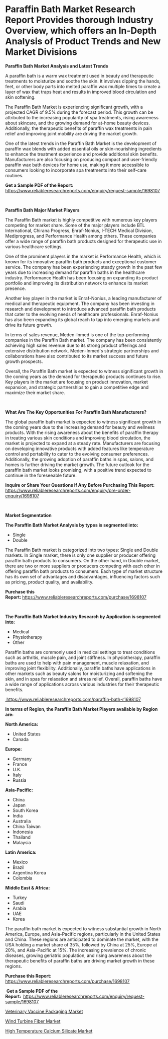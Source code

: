 <p><h1>Paraffin Bath Market Research Report Provides thorough Industry Overview, which offers an In-Depth Analysis of Product Trends and New Market Divisions</h1></p><p><strong>Paraffin Bath Market Analysis and Latest Trends</strong></p>
<p><p>A paraffin bath is a warm wax treatment used in beauty and therapeutic treatments to moisturize and soothe the skin. It involves dipping the hands, feet, or other body parts into melted paraffin wax multiple times to create a layer of wax that traps heat and results in improved blood circulation and skin softening.</p><p>The Paraffin Bath Market is experiencing significant growth, with a projected CAGR of 9.5% during the forecast period. This growth can be attributed to the increasing popularity of spa treatments, rising awareness about skincare, and the growing demand for at-home beauty devices. Additionally, the therapeutic benefits of paraffin wax treatments in pain relief and improving joint mobility are driving the market growth.</p><p>One of the latest trends in the Paraffin Bath Market is the development of paraffin wax blends with added essential oils or skin-nourishing ingredients to enhance the treatment experience and provide additional skin benefits. Manufacturers are also focusing on producing compact and user-friendly paraffin wax bath devices for home use, making it more accessible to consumers looking to incorporate spa treatments into their self-care routines.</p></p>
<p><strong>Get a Sample PDF of the Report:&nbsp;</strong> <a href="https://www.reliableresearchreports.com/enquiry/request-sample/1698107">https://www.reliableresearchreports.com/enquiry/request-sample/1698107</a></p>
<p>&nbsp;</p>
<p><strong>Paraffin Bath Major Market Players</strong></p>
<p><p>The Paraffin Bath market is highly competitive with numerous key players competing for market share. Some of the major players include BTL International, Chirana Progress, Enraf-Nonius, I-TECH Medical Division, Mediprogress, and Performance Health among others. These companies offer a wide range of paraffin bath products designed for therapeutic use in various healthcare settings.</p><p>One of the prominent players in the market is Performance Health, which is known for its innovative paraffin bath products and exceptional customer service. The company has been experiencing steady growth in the past few years due to increasing demand for paraffin baths in the healthcare industry. Performance Health has been focusing on expanding its product portfolio and improving its distribution network to enhance its market presence.</p><p>Another key player in the market is Enraf-Nonius, a leading manufacturer of medical and therapeutic equipment. The company has been investing in research and development to introduce advanced paraffin bath products that cater to the evolving needs of healthcare professionals. Enraf-Nonius has also been expanding its global reach to tap into emerging markets and drive its future growth.</p><p>In terms of sales revenue, Meden-Inmed is one of the top-performing companies in the Paraffin Bath market. The company has been consistently achieving high sales revenue due to its strong product offerings and extensive distribution network. Meden-Inmed's strategic partnerships and collaborations have also contributed to its market success and future growth prospects.</p><p>Overall, the Paraffin Bath market is expected to witness significant growth in the coming years as the demand for therapeutic products continues to rise. Key players in the market are focusing on product innovation, market expansion, and strategic partnerships to gain a competitive edge and maximize their market share.</p></p>
<p>&nbsp;</p>
<p><strong>What Are The Key Opportunities For Paraffin Bath Manufacturers?</strong></p>
<p><p>The global paraffin bath market is expected to witness significant growth in the coming years due to the increasing demand for beauty and wellness products. With the rising awareness about the benefits of paraffin therapy in treating various skin conditions and improving blood circulation, the market is projected to expand at a steady rate. Manufacturers are focusing on developing innovative products with added features like temperature control and portability to cater to the evolving consumer preferences. Additionally, the growing adoption of paraffin baths in spas, salons, and homes is further driving the market growth. The future outlook for the paraffin bath market looks promising, with a positive trend expected to continue in the foreseeable future.</p></p>
<p><strong>Inquire or Share Your Questions If Any Before Purchasing This Report:</strong> <a href="https://www.reliableresearchreports.com/enquiry/pre-order-enquiry/1698107">https://www.reliableresearchreports.com/enquiry/pre-order-enquiry/1698107</a></p>
<p>&nbsp;</p>
<p><strong>Market Segmentation</strong></p>
<p><strong>The Paraffin Bath Market Analysis by types is segmented into:</strong></p>
<p><ul><li>Single</li><li>Double</li></ul></p>
<p><p>The Paraffin Bath market is categorized into two types: Single and Double markets. In Single market, there is only one supplier or producer offering paraffin bath products to consumers. On the other hand, in Double market, there are two or more suppliers or producers competing with each other in offering paraffin bath products to consumers. Each type of market structure has its own set of advantages and disadvantages, influencing factors such as pricing, product quality, and availability.</p></p>
<p><strong>Purchase this Report:&nbsp;</strong><a href="https://www.reliableresearchreports.com/purchase/1698107">https://www.reliableresearchreports.com/purchase/1698107</a></p>
<p>&nbsp;</p>
<p><strong>The Paraffin Bath Market Industry Research by Application is segmented into:</strong></p>
<p><ul><li>Medical</li><li>Physiotherapy</li><li>Other</li></ul></p>
<p><p>Paraffin baths are commonly used in medical settings to treat conditions such as arthritis, muscle pain, and joint stiffness. In physiotherapy, paraffin baths are used to help with pain management, muscle relaxation, and improving joint flexibility. Additionally, paraffin baths have applications in other markets such as beauty salons for moisturizing and softening the skin, and in spas for relaxation and stress relief. Overall, paraffin baths have a wide range of applications across various industries for their therapeutic benefits.</p></p>
<p><a href="https://www.reliableresearchreports.com/paraffin-bath-r1698107">&nbsp;https://www.reliableresearchreports.com/paraffin-bath-r1698107</a></p>
<p><strong>In terms of Region, the Paraffin Bath Market Players available by Region are:</strong></p>
<p>
    <p> <strong> North America: </strong>
        <ul>
            <li>United States</li>
            <li>Canada</li>
        </ul>
        </p> 
    <p> <strong> Europe: </strong>
        <ul>
            <li>Germany</li>
            <li>France</li>
            <li>U.K.</li>
            <li>Italy</li>
            <li>Russia</li>
        </ul>
        </p> 
    <p> <strong> Asia-Pacific: </strong>
        <ul>
            <li>China</li>
            <li>Japan</li>
            <li>South Korea</li>
            <li>India</li>
            <li>Australia</li>
            <li>China Taiwan</li>
            <li>Indonesia</li>
            <li>Thailand</li>
            <li>Malaysia</li>
        </ul>
        </p> 
    <p> <strong> Latin America: </strong>
        <ul>
            <li>Mexico</li>
            <li>Brazil</li>
            <li>Argentina Korea</li>
            <li>Colombia</li>
        </ul>
        </p> 
    <p> <strong> Middle East & Africa: </strong>
        <ul>
            <li>Turkey</li>
            <li>Saudi</li>
            <li>Arabia</li>
            <li>UAE</li>
            <li>Korea</li>
        </ul>
    </p>
    </p>
<p><p>The paraffin bath market is expected to witness substantial growth in North America, Europe, and Asia-Pacific regions, particularly in the United States and China. These regions are anticipated to dominate the market, with the USA holding a market share of 35%, followed by China at 25%, Europe at 20%, and Asia-Pacific at 15%. The increasing prevalence of chronic diseases, growing geriatric population, and rising awareness about the therapeutic benefits of paraffin baths are driving market growth in these regions.</p></p>
<p><strong>Purchase this Report: </strong><a href="https://www.reliableresearchreports.com/purchase/1698107">https://www.reliableresearchreports.com/purchase/1698107</a></p>
<p>&nbsp;<strong>Get a Sample PDF of the Report:&nbsp;&nbsp;</strong><a href="https://www.reliableresearchreports.com/enquiry/request-sample/1698107">https://www.reliableresearchreports.com/enquiry/request-sample/1698107</a></p>
<p><strong></strong></p>
<p><p><a href="https://silk-columnist-571.notion.site/Veterinary-Vaccine-Packaging-Market-Outlook-Industry-Overview-and-Forecast-2024-to-2031-7e4c8195db2449178d6fe9e429b71997">Veterinary Vaccine Packaging Market</a></p><p><a href="https://acidic-farm-354.notion.site/Wind-Turbine-Fiber-Market-Share-Evolution-and-Market-Growth-Trends-2024-2031-f77768f16b8e483a992646d783903553">Wind Turbine Fiber Market</a></p><p><a href="https://cat-emmental-94b.notion.site/High-Temperature-Calcium-Silicate-Market-Furnishes-Information-on-Market-Share-Market-Trends-and-M-f768639a154f4cc99c7901ec37383829">High Temperature Calcium Silicate Market</a></p></p>